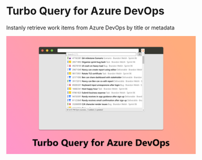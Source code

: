 # Turbo Query for Azure DevOps

Instanly retrieve work items from Azure DevOps by title or metadata

![Screenshot](/design/Screenshot.png)

